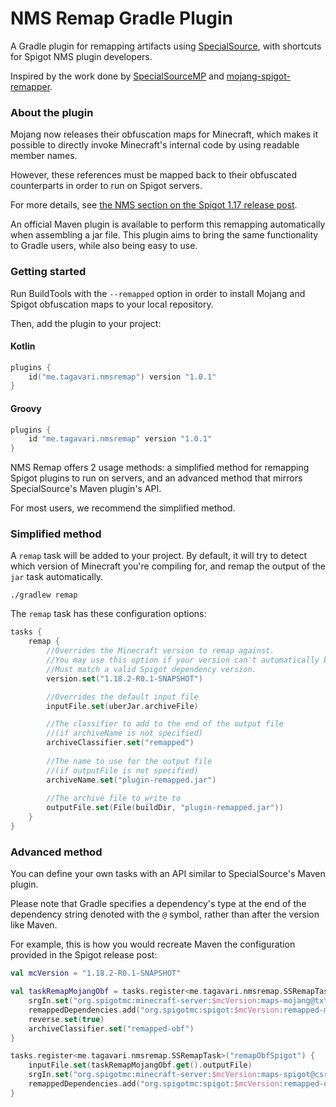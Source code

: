 # NMS Remap Gradle Plugin

A Gradle plugin for remapping artifacts using [SpecialSource](https://github.com/md-5/SpecialSource),
with shortcuts for Spigot NMS plugin developers.

Inspired by the work done by
[SpecialSourceMP](https://github.com/agaricusb/SpecialSourceMP) and
[mojang-spigot-remapper](https://github.com/patrick-choe/mojang-spigot-remapper).

### About the plugin

Mojang now releases their obfuscation maps for Minecraft,
which makes it possible to directly invoke Minecraft's internal code
by using readable member names.

However, these references must be mapped back to their obfuscated
counterparts in order to run on Spigot servers.

For more details, see [the NMS section on the Spigot 1.17 release post](https://www.spigotmc.org/threads/spigot-bungeecord-1-17-1-17-1.510208/#post-4184317).

An official Maven plugin is available to perform this remapping automatically when assembling a jar file.
This plugin aims to bring the same functionality to Gradle users, while also being easy to use.

### Getting started

Run BuildTools with the `--remapped` option
in order to install Mojang and Spigot obfuscation maps to your local repository.

Then, add the plugin to your project:

#### Kotlin

```kotlin
plugins {
    id("me.tagavari.nmsremap") version "1.0.1"
}
```

#### Groovy

```groovy
plugins {
    id "me.tagavari.nmsremap" version "1.0.1"
}
```

NMS Remap offers 2 usage methods:
a simplified method for remapping Spigot plugins to run on servers,
and an advanced method that mirrors SpecialSource's Maven plugin's API.

For most users, we recommend the simplified method.

### Simplified method

A `remap` task will be added to your project.
By default, it will try to detect which version of Minecraft you're compiling for,
and remap the output of the `jar` task automatically.

```shell
./gradlew remap
```

The `remap` task has these configuration options:

```kotlin
tasks {
    remap {
        //Overrides the Minecraft version to remap against.
        //You may use this option if your version can't automatically be detected.
        //Must match a valid Spigot dependency version.
        version.set("1.18.2-R0.1-SNAPSHOT")

        //Overrides the default input file
        inputFile.set(uberJar.archiveFile)

        //The classifier to add to the end of the output file
        //(if archiveName is not specified)
        archiveClassifier.set("remapped")
        
        //The name to use for the output file
        //(if outputFile is not specified)
        archiveName.set("plugin-remapped.jar")
        
        //The archive file to write to
        outputFile.set(File(buildDir, "plugin-remapped.jar"))
    }
}
```

### Advanced method

You can define your own tasks with an API similar to SpecialSource's Maven plugin.

Please note that Gradle specifies a dependency's type at the end of the dependency string denoted with the `@` symbol,
rather than after the version like Maven.

For example, this is how you would recreate Maven the configuration provided in the Spigot release post:

```kotlin
val mcVersion = "1.18.2-R0.1-SNAPSHOT"

val taskRemapMojangObf = tasks.register<me.tagavari.nmsremap.SSRemapTask>("remapMojangObf") {
    srgIn.set("org.spigotmc:minecraft-server:$mcVersion:maps-mojang@txt")
    remappedDependencies.add("org.spigotmc:spigot:$mcVersion:remapped-mojang")
    reverse.set(true)
    archiveClassifier.set("remapped-obf")
}

tasks.register<me.tagavari.nmsremap.SSRemapTask>("remapObfSpigot") {
    inputFile.set(taskRemapMojangObf.get().outputFile)
    srgIn.set("org.spigotmc:minecraft-server:$mcVersion:maps-spigot@csrg")
    remappedDependencies.add("org.spigotmc:spigot:$mcVersion:remapped-obf")
}
```
